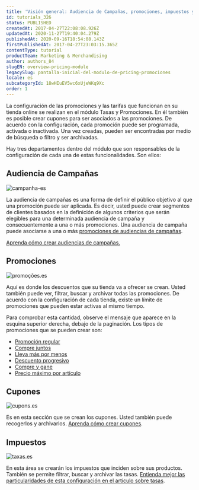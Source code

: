 ```yaml
---
title: 'Visión general: Audiencia de Campañas, promociones, impuestos y cupones'
id: tutorials_326
status: PUBLISHED
createdAt: 2017-04-27T22:08:08.926Z
updatedAt: 2020-11-27T19:40:04.279Z
publishedAt: 2020-09-16T18:54:08.143Z
firstPublishedAt: 2017-04-27T23:03:15.365Z
contentType: tutorial
productTeam: Marketing & Merchandising
author: authors_84
slugEN: overview-pricing-module
legacySlug: pantalla-inicial-del-modulo-de-pricing-promociones
locale: es
subcategoryId: 18wHIuEV5wc6xUjeWKq9Xc
order: 1
---
```


La configuración de las promociones y las tarifas que funcionan en su tienda online se realizan en el módulo Tasas y Promociones. En él también es posible crear cupones para ser asociados a las promociones. De acuerdo con la configuración, cada promoción puede ser programada, activada o inactivada. Una vez creadas, pueden ser encontradas por medio de búsqueda o filtro y ser archivadas.

Hay tres departamentos dentro del módulo que son responsables de la configuración de cada una de estas funcionalidades. Son ellos:

## Audiencia de Campañas

![campanha-es](https://cdn.statically.io/gh/vtexdocs/help-center-content/refs/heads/main/docs/es/tutorials/tasas-y-promociones/visi%C3%B3n-de-conjunto-de-tasas-y-promociones/pantalla-inicial-del-modulo-de-pricing-promociones_1.png)

La audiencia de campañas es una forma de definir el público objetivo al que una promoción puede ser aplicada. Es decir, usted puede crear segmentos de clientes basados en la definición de algunos criterios que serán elegibles para una determinada audiencia de campaña y consecuentemente a una o más promociones. Una audiencia de campaña puede asociarse a una o más [promociones de audiencias de campañas](/es/tutorial/promocao-de-campanha).

[Aprenda cómo crear audiencias de campañas.](/es/tutorial/como-criar-campanhas--6cnuDZJzIkIeocewAQQK4K) 

## Promociones

![promoções.es](https://cdn.statically.io/gh/vtexdocs/help-center-content/refs/heads/main/docs/es/tutorials/tasas-y-promociones/visi%C3%B3n-de-conjunto-de-tasas-y-promociones/pantalla-inicial-del-modulo-de-pricing-promociones_2.png)

Aquí es donde los descuentos que su tienda va a ofrecer se crean. Usted también puede ver, filtrar, buscar y archivar todas las promociones. De acuerdo con la configuración de cada tienda, existe un límite de promociones que pueden estar activas al mismo tiempo. 

Para comprobar esta cantidad, observe el mensaje que aparece en la esquina superior derecha, debajo de la paginación. Los tipos de promociones que se pueden crear son:

- [Promoción regular](/es/tutorial/registro-promocion-regular)
- [Compre juntos](/es/tutorial/comprar-juntos-registro-de-promocion)
- [Lleva más por menos](/es/tutorial/crear-promocion-lleve-mas-por-menos)
- [Descuento progresivo](/es/tutorial/descuento-progresivo)
- [Compre y gane](/es/tutorial/como-funciona-la-promocion-compre-y-gane)
- [Precio máximo por artículo](/es/tutorial/precio-maximo-por-articulo)

## Cupones

![cupons.es](https://cdn.statically.io/gh/vtexdocs/help-center-content/refs/heads/main/docs/es/tutorials/tasas-y-promociones/visi%C3%B3n-de-conjunto-de-tasas-y-promociones/pantalla-inicial-del-modulo-de-pricing-promociones_3.png)

Es en esta sección que se crean los cupones. Usted también puede recogerlos y archivarlos. [Aprenda cómo crear cupones](/es/tutorial/crear-cupon-de-descuento).

## Impuestos

![taxas.es](https://cdn.statically.io/gh/vtexdocs/help-center-content/refs/heads/main/docs/es/tutorials/tasas-y-promociones/visi%C3%B3n-de-conjunto-de-tasas-y-promociones/pantalla-inicial-del-modulo-de-pricing-promociones_4.png)

En esta área se crearán los impuestos que inciden sobre sus productos. También se permite filtrar, buscar y archivar las tasas. [Entienda mejor las particularidades de esta configuración en el artículo sobre tasas](/es/tutorial/creando-la-tasaimpuesto).
